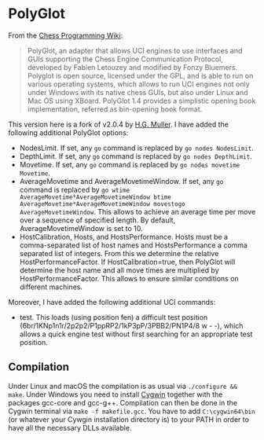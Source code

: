 # PolyGlot

From the [Chess Programming Wiki](https://www.chessprogramming.org/PolyGlot):
> PolyGlot, an adapter that allows UCI engines to use interfaces and GUIs supporting the Chess Engine Communication Protocol, developed by Fabien Letouzey and modified by Fonzy Bluemers. Polyglot is open source, licensed under the GPL, and is able to run on various operating systems, which allows to run UCI engines not only under Windows with its native chess GUIs, but also under Linux and Mac OS using XBoard. PolyGlot 1.4 provides a simplistic opening book implementation, referred as bin-opening book format.

This version here is a fork of v2.0.4 by [H.G. Muller](http://hgm.nubati.net/cgi-bin/gitweb.cgi?p=polyglot.git;a=summary). I have added the following additional PolyGlot options:

* NodesLimit. If set, any ```go``` command is replaced by ```go nodes NodesLimit```.
* DepthLimit. If set, any ```go``` command is replaced by ```go nodes DepthLimit```.
* Movetime. If set, any ```go``` command is replaced by ```go nodes movetime Movetime```.
* AverageMovetime and AverageMovetimeWindow. If set, any ```go``` command is replaced by ```go wtime AverageMovetime*AverageMovetimeWindow btime AverageMovetime*AverageMovetimeWindow movestogo AverageMovetimeWindow```. This allows to achieve an average time per move over a sequence of specified length. By default, AverageMovetimeWindow is set to 10.
* HostCalibration, Hosts, and HostsPerformance. Hosts must be a comma-separated list of host names and HostsPerformance a comma separated list of integers. From this we determine the relative HostPerformanceFactor. If HostCalibration=true, then PolyGlot will determine the host name and all move times are multiplied by HostPerformanceFactor. This allows to ensure similar conditions on different machines.

Moreover, I have added the following additional UCI commands:
* test. This loads (using position fen) a difficult test position (6br/1KNp1n1r/2p2p2/P1ppRP2/1kP3pP/3PBB2/PN1P4/8 w - -), which allows a quick engine test without first searching for an appropriate test position.

## Compilation

Under Linux and macOS the compilation is as usual via ```./configure && make```. Under Windows you need to install [Cygwin](https://www.cygwin.com) together with the packages gcc-core and gcc-g++. Compilation can then be done in the Cygwin terminal via ```make -f makefile.gcc```. You have to add ```C:\cygwin64\bin``` (or whatever your Cywgin installation directory is) to your PATH in order to have all the necessary DLLs available.
